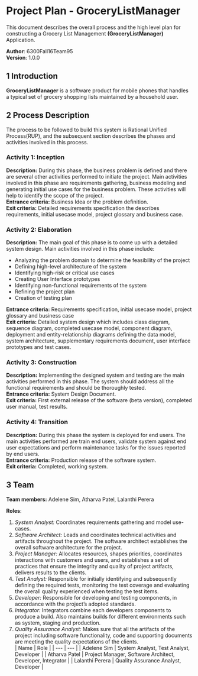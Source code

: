 # Project Plan - GroceryListManager 

This document describes the overall process and the high level plan for constructing a Grocery List Management **(GroceryListManager)** Application.

**Author**: 6300Fall16Team95  
**Version**: 1.0.0  

## 1 Introduction

**GroceryListManager**  is a software product for mobile phones that handles a typical set of grocery shopping lists maintained by a household user.

## 2 Process Description

The process to be followed to build this system is Rational Unified Process(RUP), and the subsequent section describes the phases and activities involved in this process.

### Activity 1: Inception 
**Description:** During this phase, the business problem is defined and there are several other activities performed to initiate the project. Main activities involved in this phase are requirements gathering, business modeling and generating initial use cases for the business problem. These activities will help to identify the scope of the project.  
**Entrance criteria:** Business Idea or the problem definition.  
**Exit criteria:** Detailed requirements specification the describes requirements, initial usecase model, project glossary and business case.

### Activity 2: Elaboration 
**Description:** The main goal of this phase is to come up with a detailed system design. Main activities involved in this phase include:  
* Analyzing the problem domain to determine the feasibility of the project
* Defining high-level architecture of the system
* Identifying high-risk or critical use cases
* Creating User Interface prototypes
* Identifying non-functional requirements of the system 
* Refining the project plan
* Creation of testing plan  

**Entrance criteria:** Requirements specification, initial usecase model, project glossary and business case  
**Exit criteria:** Detailed system design which includes class diagram, sequence diagram, completed usecase model, component diagram, deployment and entity-relationship diagrams defining the data model, system architecture, supplementary requirements document, user interface prototypes and test cases.

### Activity 3: Construction
**Description:** Implementing the designed system and testing are the main activities performed in this phase. The system should address all the functional requirements and should be thoroughly tested.  
**Entrance criteria:** System Design Document.  
**Exit criteria:** First external release of the software (beta version), completed user manual, test results.  

### Activity 4: Transition
**Description:** During this phase the system is deployed for end users. The main activities performed are train end users, validate system against end user expectations and perform maintenance tasks for the issues reported by end users.  
**Entrance criteria:** Production release of the software system.  
**Exit criteria:** Completed, working system.  

## 3 Team
**Team members:** Adelene Sim, Atharva Patel, Lalanthi Perera

**Roles**:  
1. *System Analyst:* Coordinates requirements gathering and model use-cases.  
2. *Software Architect:* Leads and coordinates technical activities and artifacts throughout the project. The software architect establishes the overall software architecture for the project.  
3. *Project Manager:* Allocates resources, shapes priorities, coordinates interactions with customers and users, and establishes a set of practices that ensure the integrity and quality of project artifacts, delivers results to the clients.  
4. *Test Analyst:* Responsible for initially identifying and subsequently defining the required tests, monitoring the test coverage and evaluating the overall quality experienced when testing the test items.  
5. *Developer:* Responsible for developing and testing components, in accordance with the project’s adopted standards.  
6. *Integrator:* Integrators combine each developers components to produce a build. Also maintains builds for different environments such as system, staging and production.  
7. *Quality Assurance Analyst:* Makes sure that all the artifacts of the project including software functionality, code and supporting documents are meeting the quality expectations of the clients.  
| Name | Role |
| --- | --- |
| Adelene Sim | System Analyst, Test Analyst, Developer |
| Atharva Patel | Project Manager, Software Architect, Developer, Integrator |
| Lalanthi Perera | Quality Assurance Analyst, Developer |
